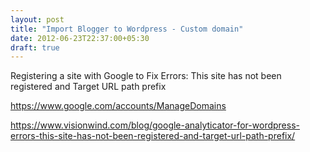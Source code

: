 ```yaml
---
layout: post
title: "Import Blogger to Wordpress - Custom domain"
date: 2012-06-23T22:37:00+05:30
draft: true
---
```


Registering a site with Google to Fix Errors: This site has not been registered and Target URL path prefix

https://www.google.com/accounts/ManageDomains

https://www.visionwind.com/blog/google-analyticator-for-wordpress-errors-this-site-has-not-been-registered-and-target-url-path-prefix/
